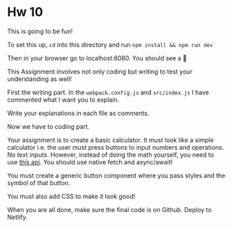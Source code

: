 # Hw 10

This is going to be fun!

To set this up, `cd` into this directory and run `npm install && npm run dev`

Then in your browser go to localhost:8080. You should see a 😬

This Assignment involves not only coding but writing to test your understanding as well!

First the writing part. In the `webpack.config.js` and `src/index.js` I have commented what I want you to explain.

Write your explanations in each file as comments.

Now we have to coding part.

Your assignment is to create a basic calculator. It must look like a simple calculator i.e. the user must press buttons to input numbers and operations. No text inputs. However, instead of doing the math yourself, you need to use [this api](http://api.mathjs.org/). You should use native fetch and async/await!

You must create a generic button component where you pass styles and the symbol of that button.

You must also add CSS to make it look good!

When you are all done, make sure the final code is on Github. Deploy to Netlify. 